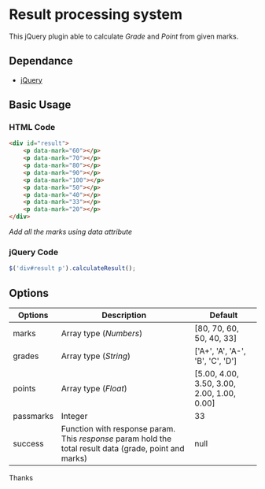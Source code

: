 # Result processing system
This jQuery plugin able to calculate *Grade* and *Point* from given marks. 

## Dependance
* [jQuery](https://code.jquery.com/jquery-3.3.1.slim.min.js) 

## Basic Usage
### HTML Code 
```html
<div id="result">
    <p data-mark="60"></p>
    <p data-mark="70"></p>
    <p data-mark="80"></p>
    <p data-mark="90"></p>
    <p data-mark="100"></p>
    <p data-mark="50"></p>
    <p data-mark="40"></p>
    <p data-mark="33"></p>
    <p data-mark="20"></p>
</div>
```
*Add all the marks using data attribute*

### jQuery Code
```javascript
$('div#result p').calculateResult();
```

## Options
| Options   | Description                  | Default                                    |
| --------- | ---------------------------- | ------------------------------------------ |
| marks     | Array type (*Numbers*)       | [80, 70, 60, 50, 40, 33]                   |
| grades    | Array type (*String*)        | ['A+', 'A', 'A-', 'B', 'C', 'D']           |
| points    | Array type (*Float*)         | [5.00, 4.00, 3.50, 3.00, 2.00, 1.00, 0.00] |
| passmarks | Integer                      | 33                                         |
| success   | Function with response param. This *response* param hold the total result data (grade, point and marks) | null                                       |


Thanks